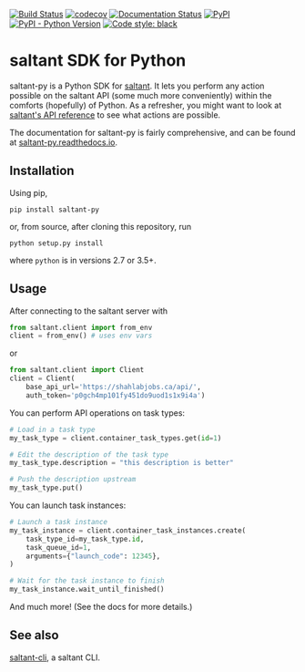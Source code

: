 [![Build Status](https://travis-ci.com/saltant-org/saltant-py.svg?branch=master)](https://travis-ci.com/saltant-org/saltant-py)
[![codecov](https://codecov.io/gh/saltant-org/saltant-py/branch/master/graph/badge.svg)](https://codecov.io/gh/saltant-org/saltant-py)
[![Documentation Status](https://readthedocs.org/projects/saltant-py/badge/?version=latest)](https://saltant-py.readthedocs.io/en/latest/?badge=latest)
[![PyPI](https://img.shields.io/pypi/v/saltant-py.svg)](https://pypi.org/project/saltant-py/)
[![PyPI - Python Version](https://img.shields.io/pypi/pyversions/saltant-py.svg)](https://pypi.org/project/saltant-py/)
[![Code style: black](https://img.shields.io/badge/code%20style-black-000000.svg)](https://github.com/ambv/black)


# saltant SDK for Python

saltant-py is a Python SDK for
[saltant](https://github.com/saltant-org/saltant). It lets you perform any
action possible on the saltant API (some much more conveniently) within
the comforts (hopefully) of Python. As a refresher, you might want to
look at [saltant's API reference](https://saltant-org.github.io/saltant/)
to see what actions are possible.

The documentation for saltant-py is fairly comprehensive, and can be
found at
[saltant-py.readthedocs.io](https://saltant-py.readthedocs.io/en/latest/).

## Installation

Using pip,

```
pip install saltant-py
```

or, from source, after cloning this repository, run

```
python setup.py install
```

where `python` is in versions 2.7 or 3.5+.

## Usage

After connecting to the saltant server with

```python
from saltant.client import from_env
client = from_env() # uses env vars
```

or

```python
from saltant.client import Client
client = Client(
    base_api_url='https://shahlabjobs.ca/api/',
    auth_token='p0gch4mp101fy451do9uod1s1x9i4a')
```

You can perform API operations on task types:

```python
# Load in a task type
my_task_type = client.container_task_types.get(id=1)

# Edit the description of the task type
my_task_type.description = "this description is better"

# Push the description upstream
my_task_type.put()
```

You can launch task instances:

```python
# Launch a task instance
my_task_instance = client.container_task_instances.create(
    task_type_id=my_task_type.id,
    task_queue_id=1,
    arguments={"launch_code": 12345},
)

# Wait for the task instance to finish
my_task_instance.wait_until_finished()
```

And much more! (See the docs for more details.)

## See also

[saltant-cli](https://github.com/saltant-org/saltant-cli/), a saltant CLI.
